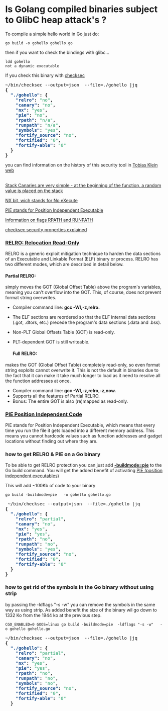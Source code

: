 
# Is Golang compiled binaries subject to GlibC heap attack's ?

To compile a simple hello world in Go just do:

	go build -o gohello gohello.go

then if you want to check the bindings with glibc...

	ldd gohello
	not a dynamic executable


If you check this binary with [checksec](https://github.com/lao-tseu-is-alive/checksec.sh)

<pre>~/bin/checksec --output=json  --file=./gohello |jq
<b>{</b>
<b>  </b><font color="#12488B"><b>&quot;./gohello&quot;</b></font><b>: {</b>
<b>    </b><font color="#12488B"><b>&quot;relro&quot;</b></font><b>: </b><font color="#26A269">&quot;no&quot;</font><b>,</b>
<b>    </b><font color="#12488B"><b>&quot;canary&quot;</b></font><b>: </b><font color="#26A269">&quot;no&quot;</font><b>,</b>
<b>    </b><font color="#12488B"><b>&quot;nx&quot;</b></font><b>: </b><font color="#26A269">&quot;yes&quot;</font><b>,</b>
<b>    </b><font color="#12488B"><b>&quot;pie&quot;</b></font><b>: </b><font color="#26A269">&quot;no&quot;</font><b>,</b>
<b>    </b><font color="#12488B"><b>&quot;rpath&quot;</b></font><b>: </b><font color="#26A269">&quot;n/a&quot;</font><b>,</b>
<b>    </b><font color="#12488B"><b>&quot;runpath&quot;</b></font><b>: </b><font color="#26A269">&quot;n/a&quot;</font><b>,</b>
<b>    </b><font color="#12488B"><b>&quot;symbols&quot;</b></font><b>: </b><font color="#26A269">&quot;yes&quot;</font><b>,</b>
<b>    </b><font color="#12488B"><b>&quot;fortify_source&quot;</b></font><b>: </b><font color="#26A269">&quot;no&quot;</font><b>,</b>
<b>    </b><font color="#12488B"><b>&quot;fortified&quot;</b></font><b>: </b><font color="#26A269">&quot;0&quot;</font><b>,</b>
<b>    </b><font color="#12488B"><b>&quot;fortify-able&quot;</b></font><b>: </b><font color="#26A269">&quot;0&quot;</font>
<b>  }</b>
<b>}</b>
</pre>


you can find information on the history of this security tool in [Tobias Klein web](https://www.trapkit.de/tools/checksec/)
<br><br>

[Stack Canaries are very simple - at the beginning of the function, a random value is placed on the stack](https://ir0nstone.gitbook.io/notes/types/stack/canaries)

[NX bit, wich stands for No eXecute](https://ir0nstone.gitbook.io/notes/types/stack/no-execute)

[PIE stands for Position Independent Executable](https://ir0nstone.gitbook.io/notes/types/stack/pie)

[Information on flags RPATH and RUNPATH](https://security.stackexchange.com/questions/161799/why-does-checksec-sh-highlight-rpath-and-runpath-as-security-issues/165762#165762)


[checksec security properties explained](https://opensource.com/article/21/6/linux-checksec)


### [RELRO: Relocation Read-Only](https://www.trapkit.de/articles/relro/) 
RELRO is a generic exploit mitigation technique to harden the data sections of an Executable and Linkable Format (ELF) binary or process. RELRO has two different modes, which are described in detail below.

  #### Partial RELRO:
simply moves the GOT (Global Offset Table) above the program's variables, meaning you can't overflow into the GOT. This, of course, does not prevent format string overwrites.

 + Compiler command line: **gcc -Wl,-z,relro.**
 + The ELF sections are reordered so that the ELF internal data sections (.got, .dtors, etc.) precede the program's data sections (.data and .bss).
 + Non-PLT Global Offsets Table (GOT) is read-only.
+ PLT-dependent GOT is still writeable.


  #### Full RELRO:
makes the GOT  (Global Offset Table) completely read-only, so even format string exploits cannot overwrite it. This is not the default in binaries due to the fact that it can make it take much longer to load as it need to resolve all the function addresses at once.
 + Compiler command line: **gcc -Wl,-z,relro,-z,now.**
 + Supports all the features of Partial RELRO.
 + Bonus: The entire GOT is also (re)mapped as read-only.


### [PIE Position Independent Code](https://ir0nstone.gitbook.io/notes/types/stack/pie)
PIE stands for Position Independent Executable, which means that every time you run the file it gets loaded into a different memory address. 
This means you cannot hardcode values such as function addresses and gadget locations without finding out where they are.

### how to get RELRO & PIE on a Go binary

To be able to get RELRO protection you can just add **[-buildmode=pie](https://pkg.go.dev/cmd/go@go1.21.0#hdr-Build_modes)** to 
the Go build command. You will get the added benefit of activating [PIE (position independent executables)](https://ir0nstone.gitbook.io/notes/types/stack/pie)

This will add ~100Kb of code to your binary

    go build -buildmode=pie   -o gohello gohello.go

<pre> ~/bin/checksec --output=json  --file=./gohello |jq
<b>{</b>
<b>  </b><font color="#12488B"><b>&quot;./gohello&quot;</b></font><b>: {</b>
<b>    </b><font color="#12488B"><b>&quot;relro&quot;</b></font><b>: </b><font color="#26A269">&quot;partial&quot;</font><b>,</b>
<b>    </b><font color="#12488B"><b>&quot;canary&quot;</b></font><b>: </b><font color="#26A269">&quot;no&quot;</font><b>,</b>
<b>    </b><font color="#12488B"><b>&quot;nx&quot;</b></font><b>: </b><font color="#26A269">&quot;yes&quot;</font><b>,</b>
<b>    </b><font color="#12488B"><b>&quot;pie&quot;</b></font><b>: </b><font color="#26A269">&quot;yes&quot;</font><b>,</b>
<b>    </b><font color="#12488B"><b>&quot;rpath&quot;</b></font><b>: </b><font color="#26A269">&quot;no&quot;</font><b>,</b>
<b>    </b><font color="#12488B"><b>&quot;runpath&quot;</b></font><b>: </b><font color="#26A269">&quot;no&quot;</font><b>,</b>
<b>    </b><font color="#12488B"><b>&quot;symbols&quot;</b></font><b>: </b><font color="#26A269">&quot;yes&quot;</font><b>,</b>
<b>    </b><font color="#12488B"><b>&quot;fortify_source&quot;</b></font><b>: </b><font color="#26A269">&quot;no&quot;</font><b>,</b>
<b>    </b><font color="#12488B"><b>&quot;fortified&quot;</b></font><b>: </b><font color="#26A269">&quot;0&quot;</font><b>,</b>
<b>    </b><font color="#12488B"><b>&quot;fortify-able&quot;</b></font><b>: </b><font color="#26A269">&quot;0&quot;</font>
<b>  }</b>
<b>}</b>
</pre>

### how to get rid of the symbols in the Go binary without using strip

by passing the -ldflags "-s -w" you can remove the symbols in the same way as using strip. As added benefit 
the size of the binary wil go down to  1332 Ko from the 1944 ko at the previous step.

    CGO_ENABLED=0 GOOS=linux go build -buildmode=pie  -ldflags "-s -w"   -o gohello gohello.go

<pre>~/bin/checksec --output=json  --file=./gohello |jq
<b>{</b>
<b>  </b><font color="#12488B"><b>&quot;./gohello&quot;</b></font><b>: {</b>
<b>    </b><font color="#12488B"><b>&quot;relro&quot;</b></font><b>: </b><font color="#26A269">&quot;partial&quot;</font><b>,</b>
<b>    </b><font color="#12488B"><b>&quot;canary&quot;</b></font><b>: </b><font color="#26A269">&quot;no&quot;</font><b>,</b>
<b>    </b><font color="#12488B"><b>&quot;nx&quot;</b></font><b>: </b><font color="#26A269">&quot;yes&quot;</font><b>,</b>
<b>    </b><font color="#12488B"><b>&quot;pie&quot;</b></font><b>: </b><font color="#26A269">&quot;yes&quot;</font><b>,</b>
<b>    </b><font color="#12488B"><b>&quot;rpath&quot;</b></font><b>: </b><font color="#26A269">&quot;no&quot;</font><b>,</b>
<b>    </b><font color="#12488B"><b>&quot;runpath&quot;</b></font><b>: </b><font color="#26A269">&quot;no&quot;</font><b>,</b>
<b>    </b><font color="#12488B"><b>&quot;symbols&quot;</b></font><b>: </b><font color="#26A269">&quot;no&quot;</font><b>,</b>
<b>    </b><font color="#12488B"><b>&quot;fortify_source&quot;</b></font><b>: </b><font color="#26A269">&quot;no&quot;</font><b>,</b>
<b>    </b><font color="#12488B"><b>&quot;fortified&quot;</b></font><b>: </b><font color="#26A269">&quot;0&quot;</font><b>,</b>
<b>    </b><font color="#12488B"><b>&quot;fortify-able&quot;</b></font><b>: </b><font color="#26A269">&quot;0&quot;</font>
<b>  }</b>
</pre>


